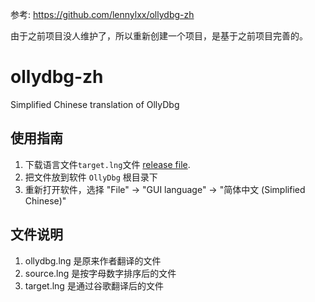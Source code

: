 参考: https://github.com/lennylxx/ollydbg-zh

由于之前项目没人维护了，所以重新创建一个项目，是基于之前项目完善的。

ollydbg-zh
==========
Simplified Chinese translation of OllyDbg

使用指南
----------
1. 下载语言文件`target.lng`文件 [release file](https://github.com/greenfit/ollydbg-zh/releases). 
2. 把文件放到软件 `OllyDbg` 根目录下
3. 重新打开软件，选择 "File" -> "GUI language" -> "简体中文 (Simplified Chinese)"

文件说明
----------
1. ollydbg.lng 是原来作者翻译的文件
2. source.lng 是按字母数字排序后的文件
3. target.lng 是通过谷歌翻译后的文件